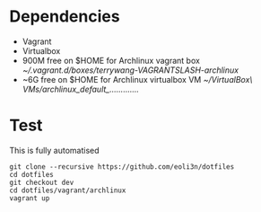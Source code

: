 # Dependencies

- Vagrant
- Virtualbox
- 900M free on $HOME for Archlinux vagrant box
*\~/.vagrant.d/boxes/terrywang-VAGRANTSLASH-archlinux*
- \~6G free on $HOME for Archlinux virtualbox VM
*\~/VirtualBox\ VMs/archlinux_default_.............*


# Test

This is fully automatised

```
git clone --recursive https://github.com/eoli3n/dotfiles
cd dotfiles
git checkout dev
cd dotfiles/vagrant/archlinux
vagrant up
```
